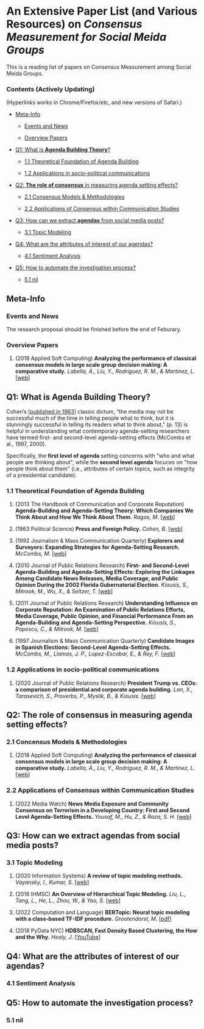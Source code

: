 # An Extensive Paper List (and Various Resources) on *Consensus Measurement for Social Meida Groups*

This is a reading list of papers on Consensus Measurement among Social Meida Groups.

### Contents (Actively Updating)

(Hyperlinks works in Chrome/Firefox/etc, and new versions of Safari.)

- [Meta-Info](#meta-info)

  - [Events and News](#events-and-news)

  - [Overview Papers](#overview-papers)

- [Q1: What is **Agenda Building Theory**?](#q1-what-is-agenda-building-theory)

  - [1.1 Theoretical Foundation of Agenda Building](#11-theoretical-foundation-of-agenda-building)

  - [1.2 Applications in socio-political communications](#12-applications-in-socio-political-communications)

- [Q2: **The role of consensus** in measuring agenda setting effects?](#q2-the-role-of-consensus-in-measuring-agenda-setting-effects)

  - [2.1 Consensus Models & Methodologies](#21-concensus-models--methodologies)

  - [2.2 Applications of Consensus within Communication Studies](#22-applications-of-consensus-within-communication-studies)
 
- [Q3: How can we extract **agendas** from social media posts?](#q3-how-can-we-extract-agendas-from-social-media-posts)

  - [3.1 Topic Modeling](#31-topic-modeling)

- [Q4: What are the attributes of interest of our agendas?](#q4-what-are-the-attributes-of-interest-of-our-agendas)

  - [4.1 Sentiment Analysis](#41-sentiment-analysis)

- [Q5: How to automate the investigation process?](#q5-how-to-automate-the-investigation-process)

  - [5.1 nil](#51-nil)


## Meta-Info

### Events and News

The research proposal should be finished before the end of Feburary.

### Overview Papers

1. (2018 Applied Soft Computing) **Analyzing the performance of classical consensus models in large scale group decision making: A comparative study.** _Labella, Á., Liu, Y., Rodríguez, R. M., & Martínez, L_. [[web](https://www.sciencedirect.com/science/article/abs/pii/S1568494617303101)]


## Q1: What is Agenda Building Theory?

Cohen’s [[published in 1963](https://press.princeton.edu/books/hardcover/9780691651156/press-and-foreign-policy)] classic dictum, “the media may not be successful much of the time in telling people what to think, but it is stunningly successful in telling its readers what to think about,” (p. 13) is helpful in understanding what contemporary agenda-setting researchers have termed first- and second-level agenda-setting effects (McCombs et al., 1997, 2000).

Specifically, the **first level of agenda** setting concerns with "who and what people are thinking about", while the **second level agenda** focuces on "how people think about them" (i.e., attributes of certain topics, such as integrity of a presidential candidate).

### 1.1 Theoretical Foundation of Agenda Building

1. (2013 The Handbook of Communication and Corporate Reputation) **Agenda-Building and Agenda-Setting Theory: Which Companies We Think About and How We Think About Them.** _Ragas, M_. [[web](https://onlinelibrary.wiley.com/doi/abs/10.1002/9781118335529.ch15)]

2. (1963 Political Science) **Press and Foreign Policy.** _Cohen, B._ [[web](https://press.princeton.edu/books/hardcover/9780691651156/press-and-foreign-policy)]

3. (1992 Journalism & Mass Communication Quarterly) **Explorers and Surveyors: Expanding Strategies for Agenda-Setting Research.** _McCombs, M._ [[web](https://journals.sagepub.com/doi/10.1177/107769909206900402)]

4. (2010 Journal of Public Relations Research) **First- and Second-Level Agenda-Building and Agenda-Setting Effects: Exploring the Linkages Among Candidate News Releases, Media Coverage, and Public Opinion During the 2002 Florida Gubernatorial Election.** _Kiousis, S., Mitrook, M., Wu, X., & Seltzer, T._ [[web](https://www.tandfonline.com/doi/abs/10.1207/s1532754xjprr1803_4)]

5. (2011 Journal of Public Relations Research) **Understanding Influence on Corporate Reputation: An Examination of Public Relations Efforts, Media Coverage, Public Opinion, and Financial Performance From an Agenda-Building and Agenda-Setting Perspective.** _Kiousis, S., Popescu, C., & Mitrook, M._ [[web](https://www.tandfonline.com/doi/abs/10.1080/10627260701290661)]

6. (1997 Journalism & Mass Communication Quarterly) **Candidate Images in Spanish Elections: Second-Level Agenda-Setting Effects.** _McCombs, M., Llamas, J. P., Lopez-Escobar, E., & Rey, F._ [[web](https://journals.sagepub.com/doi/10.1177/107769909707400404)]


### 1.2 Applications in socio-political communications

1. (2020 Journal of Public Relations Research) **President Trump vs. CEOs: a comparison of presidential and corporate agenda building.** _Lan, X., Tarasevich, S., Proverbs, P., Myslik, B., & Kiousis_. [[web](https://www.tandfonline.com/doi/full/10.1080/1062726X.2020.1719494)]

## Q2: The role of consensus in measuring agenda setting effects?

### 2.1 Concensus Models & Methodologies

1. (2018 Applied Soft Computing) **Analyzing the performance of classical consensus models in large scale group decision making: A comparative study.** _Labella, Á., Liu, Y., Rodríguez, R. M., & Martínez, L_. [[web](https://www.sciencedirect.com/science/article/abs/pii/S1568494617303101)]

### 2.2 Applications of Consensus within Communication Studies

1. (2022 Media Watch) **News Media Exposure and Community Consensus on Terrorism in a Developing Country: First and Second Level Agenda-Setting Effects.** _Yousaf, M., Hu, Z., & Raza, S. H._ [[web](https://journals.sagepub.com/doi/10.1177/09760911221130818)]

## Q3: How can we extract agendas from social media posts?

### 3.1 Topic Modeling

1. (2020 Information Systems) **A review of topic modeling methods.** _Vayansky, I., Kumar, S_. [[web](https://www.sciencedirect.com/science/article/abs/pii/S0306437920300703)]

2. (2016 IHMSC) **An Overview of Hierarchical Topic Modeling.** _Liu, L., Tang, L., He, L., Zhou, W., & Yao, S._ [[web](https://doi.org/10.1109/IHMSC.2016.101)]

3. (2022 Computation and Language) **BERTopic: Neural topic modeling with a class-based TF-IDF procedure.** _Grootendorst, M_. [[pdf](https://arxiv.org/pdf/2203.05794.pdf)]

4. (2018 PyData NYC) **HDBSCAN, Fast Density Based Clustering, the How and the Why.** _Healy, J_. [[YouTube](https://www.youtube.com/watch?v=dGsxd67IFiU)]

## Q4: What are the attributes of interest of our agendas?

### 4.1 Sentiment Analysis

## Q5: How to automate the investigation process?

### 5.1 nil